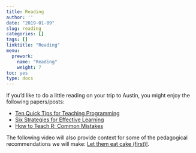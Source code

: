 ```yaml
---
title: Reading
author: ''
date: "2019-01-09"
slug: reading
categories: []
tags: []
linktitle: "Reading"
menu:
  prework:
    name: "Reading"
    weight: 7
toc: yes
type: docs
---
```


If you’d like to do a little reading on your trip to Austin, you might enjoy the following papers/posts:

- [Ten Quick Tips for Teaching Programming](https://journals.plos.org/ploscompbiol/article?id=10.1371/journal.pcbi.1006023)
- [Six Strategies for Effective Learning](http://www.learningscientists.org/downloadable-materials/)
- [How to Teach R: Common Mistakes](https://rviews.rstudio.com/2017/02/22/how-to-teach-r-common-mistakes/)

The following video will also provide context for some of the pedagogical recommendations we will make: [Let them eat cake (first)!](https://www.youtube.com/watch?v=RsVOrpXAPXo&feature=youtu.be&t=1020).
